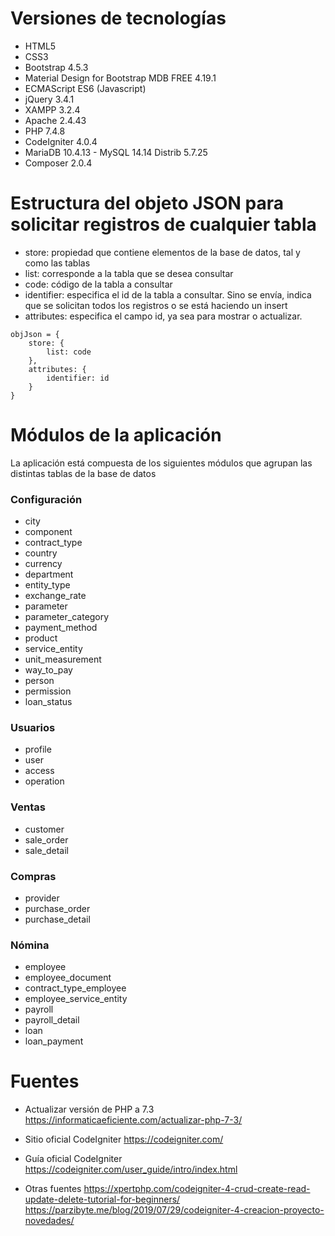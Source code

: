# Versiones de tecnologías

- HTML5
- CSS3
- Bootstrap 4.5.3
- Material Design for Bootstrap MDB FREE 4.19.1
- ECMAScript ES6 (Javascript)
- jQuery 3.4.1
- XAMPP 3.2.4
- Apache 2.4.43
- PHP 7.4.8
- CodeIgniter 4.0.4
- MariaDB 10.4.13 - MySQL 14.14 Distrib 5.7.25
- Composer 2.0.4


# Estructura del objeto JSON para solicitar registros de cualquier tabla

- store: propiedad que contiene elementos de la base de datos, tal y como las tablas
- list: corresponde a la tabla que se desea consultar
- code: código de la tabla a consultar
- identifier: especifica el id de la tabla a consultar. Sino se envía, indica que se solicitan todos los registros o se está haciendo un insert
- attributes: especifica el campo id, ya sea para mostrar o actualizar. 

```
objJson = {
	store: {
		list: code
	},
	attributes: {
		identifier: id
	}
}
```


# Módulos de la aplicación
La aplicación está compuesta de los siguientes módulos que agrupan las distintas tablas de la base de datos

### Configuración

- city
- component
- contract_type
- country
- currency
- department
- entity_type
- exchange_rate
- parameter
- parameter_category
- payment_method
- product
- service_entity
- unit_measurement
- way_to_pay
- person
- permission
- loan_status


### Usuarios

- profile
- user
- access
- operation


### Ventas

- customer
- sale_order
- sale_detail



### Compras

- provider
- purchase_order
- purchase_detail


### Nómina

- employee
- employee_document
- contract_type_employee
- employee_service_entity
- payroll
- payroll_detail
- loan
- loan_payment


# Fuentes

- Actualizar versión de PHP a 7.3
https://informaticaeficiente.com/actualizar-php-7-3/

- Sitio oficial CodeIgniter
https://codeigniter.com/

- Guía oficial CodeIgniter
https://codeigniter.com/user_guide/intro/index.html

- Otras fuentes
https://xpertphp.com/codeigniter-4-crud-create-read-update-delete-tutorial-for-beginners/
https://parzibyte.me/blog/2019/07/29/codeigniter-4-creacion-proyecto-novedades/
